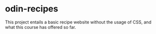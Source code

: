 # odin-recipes
This project entails a basic recipe website without the usage of CSS, and what this course has offered so far.